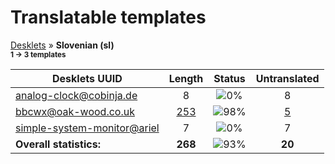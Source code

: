 # Translatable templates
[Desklets](../README.md) &#187; **Slovenian (sl)**
<br><sub>**1 &#8594; 3 templates**</sub>

Desklets UUID | Length | Status | Untranslated
------------|:------:|:------:|:-----------:
[analog-clock@cobinja.de](../desklets-status/analog-clock@cobinja.de/README.md) | 8 | ![0%](http://progressed.io/bar/0) | 8
[bbcwx@oak-wood.co.uk](../desklets-status/bbcwx@oak-wood.co.uk/README.md) | [253](../desklets-status/bbcwx@oak-wood.co.uk/po/sl.po) | ![98%](http://progressed.io/bar/98) | [5](../desklets-status/bbcwx@oak-wood.co.uk/untranslated-po/sl.md)
[simple-system-monitor@ariel](../desklets-status/simple-system-monitor@ariel/README.md) | 7 | ![0%](http://progressed.io/bar/0) | 7
**Overall statistics:** | **268** | ![93%](http://progressed.io/bar/93) | **20**
